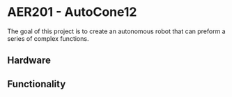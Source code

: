 # AER201 - AutoCone12

The goal of this project is to create an autonomous robot that can preform a series of complex functions.

## Hardware

## Functionality
